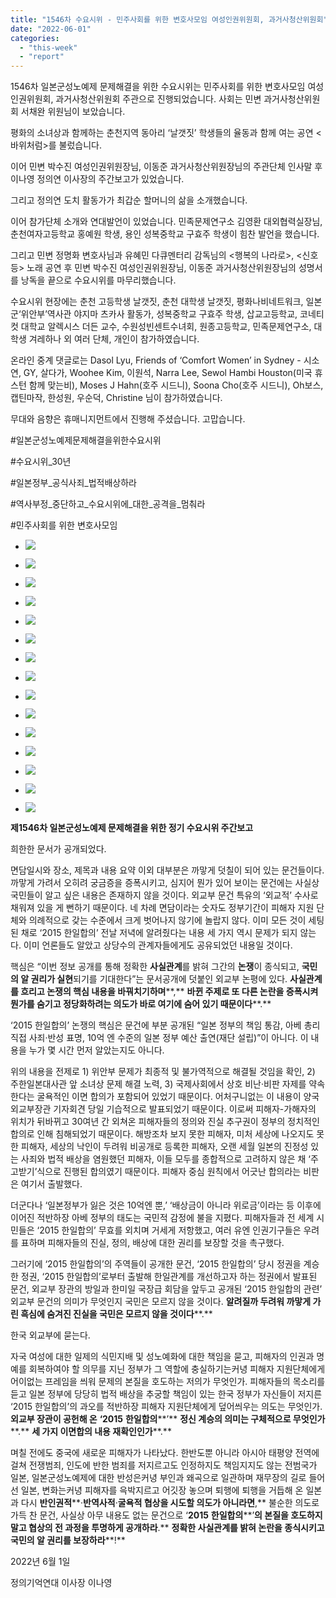 ```yaml
---
title: "1546차 수요시위 - 민주사회를 위한 변호사모임 여성인권위원회, 과거사청산위원회"
date: "2022-06-01"
categories: 
  - "this-week"
  - "report"
---
```


1546차 일본군성노예제 문제해결을 위한 수요시위는 민주사회를 위한 변호사모임 여성인권위원회, 과거사청산위원회 주관으로 진행되었습니다. 사회는 민변 과거사청산위원회 서채완 위원님이 보았습니다.

평화의 소녀상과 함께하는 춘천지역 동아리 ‘날갯짓’ 학생들의 율동과 함께 여는 공연 <바위처럼>를 불렀습니다.

이어 민변 박수진 여성인권위원장님, 이동준 과거사청산위원장님의 주관단체 인사말 후 이나영 정의연 이사장의 주간보고가 있었습니다.

그리고 정의연 도치 활동가가 최갑순 할머니의 삶을 소개했습니다.

이어 참가단체 소개와 연대발언이 있었습니다. 민족문제연구소 김영환 대외협력실장님, 춘천여자고등학교 홍예원 학생, 용인 성복중학교 구효주 학생이 힘찬 발언을 했습니다.

그리고 민변 정명화 변호사님과 유혜민 다큐멘터리 감독님의 <행복의 나라로>, <신호등> 노래 공연 후 민변 박수진 여성인권위원장님, 이동준 과거사청산위원장님의 성명서를 낭독을 끝으로 수요시위를 마무리했습니다.

수요시위 현장에는 춘천 고등학생 날갯짓, 춘천 대학생 날갯짓, 평화나비네트워크, 일본군‘위안부’역사관 야지마 츠카사 활동가, 성복중학교 구효주 학생, 삽교고등학교, 코네티컷 대학교 알렉시스 더든 교수, 수원성빈센트수녀회, 원종고등학교, 민족문제연구소, 대학생 겨레하나 외 여러 단체, 개인이 참가하였습니다.

온라인 중계 댓글로는 Dasol Lyu, Friends of ‘Comfort Women’ in Sydney - 시소연, GY, 살다가, Woohee Kim, 이원석, Narra Lee, Sewol Hambi Houston(​미국 휴스턴 함께 맞는비), Moses J Hahn(호주 시드니), Soona Cho(호주 ​시드니), Oh보스, 캡틴마작, 한성원, 우순덕, Christine 님이 참가하였습니다.

무대와 음향은 휴매니지먼트에서 진행해 주셨습니다. 고맙습니다.

#일본군성노예제문제해결을위한수요시위

#수요시위\_30년

#일본정부\_공식사죄\_법적배상하라

#역사부정\_중단하고\_수요시위에\_대한\_공격을\_멈춰라

#민주사회를 위한 변호사모임

- ![](https://womenandwar.net/kr/wp-content/uploads/2022/06/크기변환IMG_8869.jpg)
    
- ![](https://womenandwar.net/kr/wp-content/uploads/2022/06/크기변환IMG_8893.jpg)
    
- ![](https://womenandwar.net/kr/wp-content/uploads/2022/06/크기변환IMG_8919.jpg)
    
- ![](https://womenandwar.net/kr/wp-content/uploads/2022/06/크기변환IMG_8925.jpg)
    
- ![](https://womenandwar.net/kr/wp-content/uploads/2022/06/크기변환IMG_8932.jpg)
    
- ![](https://womenandwar.net/kr/wp-content/uploads/2022/06/크기변환IMG_8933.jpg)
    
- ![](https://womenandwar.net/kr/wp-content/uploads/2022/06/크기변환IMG_8945.jpg)
    
- ![](https://womenandwar.net/kr/wp-content/uploads/2022/06/크기변환IMG_8965.jpg)
    
- ![](https://womenandwar.net/kr/wp-content/uploads/2022/06/크기변환IMG_8982.jpg)
    
- ![](https://womenandwar.net/kr/wp-content/uploads/2022/06/크기변환IMG_9009.jpg)
    
- ![](https://womenandwar.net/kr/wp-content/uploads/2022/06/크기변환IMG_9062.jpg)
    
- ![](https://womenandwar.net/kr/wp-content/uploads/2022/06/크기변환IMG_9090.jpg)
    
- ![](https://womenandwar.net/kr/wp-content/uploads/2022/06/크기변환IMG_9103.jpg)
    
- ![](https://womenandwar.net/kr/wp-content/uploads/2022/06/크기변환IMG_9123.jpg)
    
- ![](https://womenandwar.net/kr/wp-content/uploads/2022/06/크기변환IMG_9158.jpg)
    

**제****1546****차 일본군성노예제 문제해결을 위한 정기 수요시위 주간보고**

희한한 문서가 공개되었다.

면담일시와 장소, 제목과 내용 요약 이외 대부분은 까맣게 덧칠이 되어 있는 문건들이다. 까맣게 가려서 오히려 궁금증을 증폭시키고, 심지어 뭔가 있어 보이는 문건에는 사실상 국민들이 알고 싶은 내용은 존재하지 않을 것이다. 외교부 문건 특유의 ‘외교적’ 수사로 채워져 있을 게 뻔하기 때문이다. 네 차례 면담이라는 숫자도 정부기간이 피해자 지원 단체와 의례적으로 갖는 수준에서 크게 벗어나지 않기에 놀랍지 않다. 이미 모든 것이 세팅된 채로 ‘2015 한일합의’ 전날 저녁에 알려줬다는 내용 세 가지 역시 문제가 되지 않는다. 이미 언론들도 알았고 상당수의 관계자들에게도 공유되었던 내용일 것이다.

핵심은 “이번 정보 공개를 통해 정확한 **사실관계**를 밝혀 그간의 **논쟁**이 종식되고, **국민의 알 권리가 실현**되기를 기대한다”는 문서공개에 덧붙인 외교부 논평에 있다. **사실관계를 흐리고 논쟁의 핵심 내용을 바꿔치기하며****,** **바뀐 주제로 또 다른 논란을 증폭시켜 뭔가를 숨기고 정당화하려는 의도가 바로 여기에 숨어 있기 때문이다****.**

‘2015 한일합의’ 논쟁의 핵심은 문건에 부분 공개된 “일본 정부의 책임 통감, 아베 총리 직접 사죄·반성 표명, 10억 엔 수준의 일본 정부 예산 출연(재단 설립)”이 아니다. 이 내용을 누가 몇 시간 먼저 알았는지도 아니다.

위의 내용을 전제로 1) 위안부 문제가 최종적 및 불가역적으로 해결될 것임을 확인, 2) 주한일본대사관 앞 소녀상 문제 해결 노력, 3) 국제사회에서 상호 비난‧비판 자제를 약속한다는 굴욕적인 이면 합의가 포함되어 있었기 때문이다. 어처구니없는 이 내용이 양국 외교부장관 기자회견 당일 기습적으로 발표되었기 때문이다. 이로써 피해자-가해자의 위치가 뒤바뀌고 30여년 간 외쳐온 피해자들의 정의와 진실 추구권이 정부의 정치적인 합의로 인해 침해되었기 때문이다. 해방조차 보지 못한 피해자, 미처 세상에 나오지도 못한 피해자, 세상의 낙인이 두려워 비공개로 등록한 피해자, 오랜 세월 일본의 진정성 있는 사죄와 법적 배상을 염원했던 피해자, 이들 모두를 종합적으로 고려하지 않은 채 ‘주고받기’식으로 진행된 합의였기 때문이다. 피해자 중심 원칙에서 어긋난 합의라는 비판은 여기서 출발했다.

더군다나 ‘일본정부가 잃은 것은 10억엔 뿐,’ ‘배상금이 아니라 위로금’이라는 등 이후에 이어진 적반하장 아베 정부의 태도는 국민적 감정에 불을 지폈다. 피해자들과 전 세계 시민들은 ‘2015 한일합의’ 무효를 외치며 거세게 저항했고, 여러 유엔 인권기구들은 우려를 표하며 피해자들의 진실, 정의, 배상에 대한 권리를 보장할 것을 촉구했다.

그러기에 ‘2015 한일합의’의 주역들이 공개한 문건, ‘2015 한일합의’ 당시 정권을 계승한 정권, ‘2015 한일합의’로부터 출발해 한일관계를 개선하고자 하는 정권에서 발표된 문건, 외교부 장관의 방일과 한미일 국장급 회담을 앞두고 공개된 ‘2015 한일합의 관련’ 외교부 문건의 의미가 무엇인지 국민은 모르지 않을 것이다. **알려질까 두려워 까맣게 가린 흑심에 숨겨진 진실을 국민은 모르지 않을 것이다****.**

한국 외교부에 묻는다.

자국 여성에 대한 일제의 식민지배 및 성노예화에 대한 책임을 묻고, 피해자의 인권과 명예를 회복하여야 할 의무를 지닌 정부가 그 역할에 충실하기는커녕 피해자 지원단체에게 어이없는 프레임을 씌워 문제의 본질을 호도하는 저의가 무엇인가. 피해자들의 목소리를 듣고 일본 정부에 당당히 법적 배상을 추궁할 책임이 있는 한국 정부가 자신들이 저지른 ‘2015 한일합의’의 과오를 적반하장 피해자 지원단체에게 덮어씌우는 의도는 무엇인가. **외교부 장관이 공헌해 온** **‘2015** **한일합의****’** **정신 계승의 의미는 구체적으로 무엇인가****.** **세 가지 이면합의 내용 재확인인가****.**

며칠 전에도 중국에 새로운 피해자가 나타났다. 한반도뿐 아니라 아시아 태평양 전역에 걸쳐 전쟁범죄, 인도에 반한 범죄를 저지르고도 인정하지도 책임지지도 않는 전범국가 일본, 일본군성노예제에 대한 반성은커녕 부인과 왜곡으로 일관하며 재무장의 길로 들어선 일본, 변화는커녕 피해자를 윽박지르고 어깃장 놓으며 퇴행에 퇴행을 거듭해 온 일본과 다시 **반인권적****·****반역사적****·****굴욕적 협상을 시도할 의도가 아니라면****,** 불순한 의도로 가득 찬 문건, 사실상 아무 내용도 없는 문건으로 ‘**2015** **한일합의****’****의 본질을 호도하지 말고 협상의 전 과정을 투명하게 공개하라****.** **정확한 사실관계를 밝혀 논란을 종식시키고 국민의 알 권리를 보장하라****!**

2022년 6월 1일

정의기억연대 이사장 이나영
